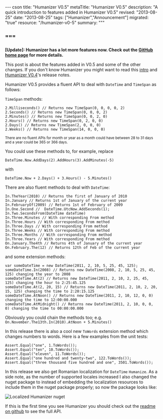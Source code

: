 --- cson
title: "Humanizer V0.5"
metaTitle: "Humanizer V0.5"
description: "A quick introduction to features added in Humanizer V0.5"
revised: "2013-08-25"
date: "2013-08-25"
tags: ["Humanizer","Announcement"]
migrated: "true"
resource: "/humanizer-v0-5"
summary: """

"""
---
**[Update]: Humanizer has a lot more features now. Check out the [GitHub home page](https://github.com/MehdiK/Humanizer) for more details.**

This post is about the features added in V0.5 and some of the other changes. If you don't know Humanizer you might want to read this [intro](/introducing-humanizer) and [Humanizer V0.4](/humanizer-v0-4)'s release notes. 

Humanizer V0.5 provides a fluent API to deal with `DateTime` and `TimeSpan` as follows:

`TimeSpan` methods:

	2.Milliseconds() // Returns new TimeSpan(0, 0, 0, 0, 2)
	2.Seconds() // Returns new TimeSpan(0, 0, 0, 2)
	2.Minutes() // Returns new TimeSpan(0, 0, 2, 0)
	2.Hours() // Returns new TimeSpan(0, 2, 0, 0)
	2.Days() // Returns new TimeSpan(2, 0, 0, 0)
	2.Weeks() // Returns new TimeSpan(14, 0, 0, 0)

<small>There are no fluent APIs for month or year as a month could have between 28 to 31 days and a year could be 365 or 366 days.</small>

You could use these methods to, for example, replace
 
    DateTime.Now.AddDays(2).AddHours(3).AddMinutes(-5)

with 

    DateTime.Now + 2.Days() + 3.Hours() - 5.Minutes()

There are also fluent methods to deal with `DateTime`:

	In.TheYear(2010) // Returns the first of January of 2010
	In.January // Returns 1st of January of the current year
	In.FebruaryOf(2009) // Returns 1st of February of 2009
	In.One.Second //  DateTime.UtcNow.AddSeconds(1);
	In.Two.SecondsFrom(DateTime dateTime)
	In.Three.Minutes // With corresponding From method
	In.Three.Hours // With corresponding From method
	In.Three.Days // With corresponding From method
	In.Three.Weeks // With corresponding From method
	In.Three.Months // With corresponding From method
	In.Three.Years // With corresponding From method
	On.January.The4th // Returns 4th of January of the current year
	On.February.The(12) // Returns 12th of Feb of the current year

and some extension methods:

	var someDateTime = new DateTime(2011, 2, 10, 5, 25, 45, 125);
	someDateTime.In(2008) // Returns new DateTime(2008, 2, 10, 5, 25, 45, 125) changing the year to 2008
	someDateTime.At(2) // Returns new DateTime(2011, 2, 10, 2, 25, 45, 125) changing the hour to 2:25:45.125
	someDateTime.At(2, 20, 15) // Returns new DateTime(2011, 2, 10, 2, 20, 15, 125) changing the time to 2:20:15.125
	someDateTime.AtNoon() // Returns new DateTime(2011, 2, 10, 12, 0, 0) changing the time to 12:00:00.000
	someDateTime.AtMidnight() // Returns new DateTime(2011, 2, 10, 0, 0, 0) changing the time to 00:00:00.000

Obviously you could chain the methods too; e.g. `On.November.The13th.In(2010).AtNoon + 5.Minutes()`

In this release there is also a cool new `ToWords` extension method which changes numbers to words. Here is a few examples from the unit tests: 

    Assert.Equal("one", 1.ToWords());
    Assert.Equal("ten", 10.ToWords());
    Assert.Equal("eleven", 11.ToWords());
    Assert.Equal("one hundred and twenty-two", 122.ToWords());
    Assert.Equal("three thousand five hundred and one", 3501.ToWords());

In this release we also get Romanian localization for `DateTime` `Humanize`. As a side note, as the number of supported locales increased I also changed the nuget package to instead of embedding the localization resources to include them in the nuget package properly; so now the package looks like:

![Localized Humanizer nuget](/get/BlogPictures/humanizer.png)

If this is the first time you see Humanizer you should check out the [readme on github](https://github.com/MehdiK/Humanizer) to see the full API.

